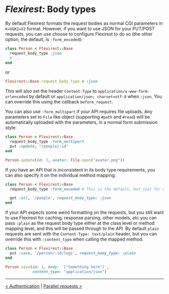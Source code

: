 # *Flexirest:* Body types

By default Flexirest formats the request bodies as normal CGI parameters in `K=V&K2=V2` format. However, if you want to use JSON for your PUT/POST requests, you can use choose to configure Flexirest to do so (the other option, the default, is `:form_encoded`):

```ruby
class Person < Flexirest::Base
  request_body_type :json
  # ...
end
```

or

```ruby
Flexirest::Base.request_body_type = :json
```

This will also set the header `Content-Type` to `application/x-www-form-urlencoded` by default or `application/json; charset=utf-8` when `:json`. You can override this using the callback `before_request`.

You can also use `:form_multipart` if your API requires file uploads. Any parameters set to `File` like object (supporting `#path` and `#read`) will be automatically uploaded with the parameters, in a normal form submission style:

```ruby
class Person < Flexirest::Base
  request_body_type :form_multipart
  put :update, "/people/:id"
end

Person.update(id: 1, avatar: File.open("avatar.png"))
```

If you have an API that is inconsistent in its body type requirements, you can also specify it on the individual method mapping:

```ruby
class Person < Flexirest::Base
  request_body_type :form_encoded # This is the default, but just for demo purposes

  get :all, '/people', request_body_type: :json
end
```

If your API expects some weird formatting on the requests, but you still want to use Flexirest for caching, response parsing, other models, etc you can pass `:plain` as the request body type either at the class level or method mapping level, and this will be passed through to the API. By default `plain` requests are sent with the `Content-Type: text/plain` header, but you can override this with `:content_type` when calling the mapped method.

```ruby
class Person < Flexirest::Base
  put :save, '/person/:id/logs', request_body_type: :plain
end

Person.save(id: 1, body: '["Something here"]', 
            content_type: "application/json")
```

-----

[< Authentication](authentication.md) | [Parallel requests >](parallel-requests.md)
